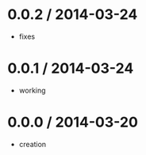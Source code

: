 
0.0.2 / 2014-03-24
===================
  - fixes

0.0.1 / 2014-03-24
===================
  - working


0.0.0 / 2014-03-20
===================
  - creation

